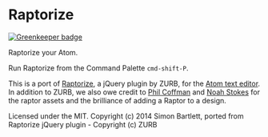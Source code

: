 # Raptorize

[![Greenkeeper badge](https://badges.greenkeeper.io/sibartlett/atom-raptorize.svg)](https://greenkeeper.io/)

Raptorize your Atom.

Run Raptorize from the Command Palette ```cmd-shift-P```.

This is a port of [Raptorize](http://zurb.com/playground/jquery-raptorize), a jQuery plugin by ZURB, for the [Atom text editor](http://atom.io).
In addition to ZURB, we also owe credit to [Phil Coffman](http://twitter.com/philcoffman) and [Noah Stokes](http://twitter.com/motherfuton) for the raptor assets and the brilliance of adding a Raptor to a design.

Licensed under the MIT. Copyright (c) 2014 Simon Bartlett, ported from Raptorize jQuery plugin - Copyright (c) ZURB